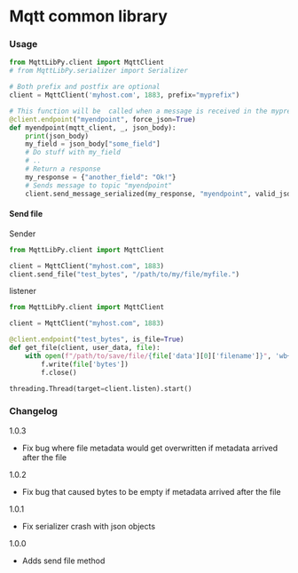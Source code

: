 # Mqtt common library

### Usage

```py
from MqttLibPy.client import MqttClient
# from MqttLibPy.serializer import Serializer

# Both prefix and postfix are optional
client = MqttClient('myhost.com', 1883, prefix="myprefix")

# This function will be  called when a message is received in the myprefix/myendpoint topic  
@client.endpoint("myendpoint", force_json=True)
def myendpoint(mqtt_client, _, json_body):
    print(json_body)
    my_field = json_body["some_field"]
    # Do stuff with my_field
    # ..
    # Return a response
    my_response = {"another_field": "Ok!"}
    # Sends message to topic "myendpoint"
    client.send_message_serialized(my_response, "myendpoint", valid_json=True)
```

#### Send file
Sender
```py
from MqttLibPy.client import MqttClient

client = MqttClient("myhost.com", 1883)
client.send_file("test_bytes", "/path/to/my/file/myfile.")
```

listener
```py
from MqttLibPy.client import MqttClient

client = MqttClient("myhost.com", 1883)

@client.endpoint("test_bytes", is_file=True)
def get_file(client, user_data, file):
    with open(f"/path/to/save/file/{file['data'][0]['filename']}", 'wb+') as f:
        f.write(file['bytes'])
        f.close()

threading.Thread(target=client.listen).start()
```


### Changelog

1.0.3
* Fix bug where file metadata would get overwritten if metadata arrived after the file

1.0.2
* Fix bug that caused bytes to be empty if metadata arrived after the file

1.0.1
* Fix serializer crash with json objects

1.0.0
* Adds send file method